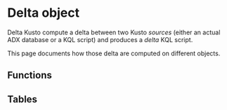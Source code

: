 # Delta object

Delta Kusto compute a delta between two Kusto *sources* (either an actual ADX database or a KQL script) and produces a *delta* KQL script.

This page documents how those delta are computed on different objects.

## Functions

## Tables

